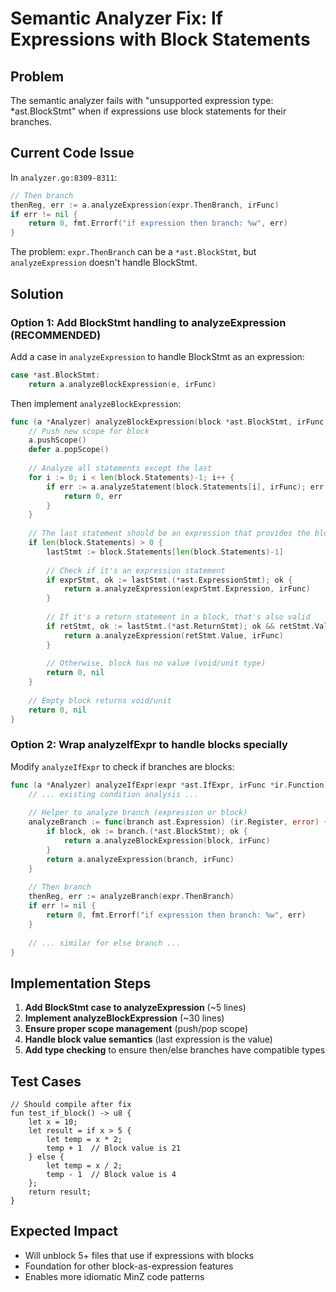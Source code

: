# Semantic Analyzer Fix: If Expressions with Block Statements

## Problem
The semantic analyzer fails with "unsupported expression type: *ast.BlockStmt" when if expressions use block statements for their branches.

## Current Code Issue
In `analyzer.go:8309-8311`:
```go
// Then branch
thenReg, err := a.analyzeExpression(expr.ThenBranch, irFunc)
if err != nil {
    return 0, fmt.Errorf("if expression then branch: %w", err)
}
```

The problem: `expr.ThenBranch` can be a `*ast.BlockStmt`, but `analyzeExpression` doesn't handle BlockStmt.

## Solution

### Option 1: Add BlockStmt handling to analyzeExpression (RECOMMENDED)
Add a case in `analyzeExpression` to handle BlockStmt as an expression:

```go
case *ast.BlockStmt:
    return a.analyzeBlockExpression(e, irFunc)
```

Then implement `analyzeBlockExpression`:
```go
func (a *Analyzer) analyzeBlockExpression(block *ast.BlockStmt, irFunc *ir.Function) (ir.Register, error) {
    // Push new scope for block
    a.pushScope()
    defer a.popScope()
    
    // Analyze all statements except the last
    for i := 0; i < len(block.Statements)-1; i++ {
        if err := a.analyzeStatement(block.Statements[i], irFunc); err != nil {
            return 0, err
        }
    }
    
    // The last statement should be an expression that provides the block's value
    if len(block.Statements) > 0 {
        lastStmt := block.Statements[len(block.Statements)-1]
        
        // Check if it's an expression statement
        if exprStmt, ok := lastStmt.(*ast.ExpressionStmt); ok {
            return a.analyzeExpression(exprStmt.Expression, irFunc)
        }
        
        // If it's a return statement in a block, that's also valid
        if retStmt, ok := lastStmt.(*ast.ReturnStmt); ok && retStmt.Value != nil {
            return a.analyzeExpression(retStmt.Value, irFunc)
        }
        
        // Otherwise, block has no value (void/unit type)
        return 0, nil
    }
    
    // Empty block returns void/unit
    return 0, nil
}
```

### Option 2: Wrap analyzeIfExpr to handle blocks specially
Modify `analyzeIfExpr` to check if branches are blocks:

```go
func (a *Analyzer) analyzeIfExpr(expr *ast.IfExpr, irFunc *ir.Function) (ir.Register, error) {
    // ... existing condition analysis ...
    
    // Helper to analyze branch (expression or block)
    analyzeBranch := func(branch ast.Expression) (ir.Register, error) {
        if block, ok := branch.(*ast.BlockStmt); ok {
            return a.analyzeBlockExpression(block, irFunc)
        }
        return a.analyzeExpression(branch, irFunc)
    }
    
    // Then branch
    thenReg, err := analyzeBranch(expr.ThenBranch)
    if err != nil {
        return 0, fmt.Errorf("if expression then branch: %w", err)
    }
    
    // ... similar for else branch ...
}
```

## Implementation Steps

1. **Add BlockStmt case to analyzeExpression** (~5 lines)
2. **Implement analyzeBlockExpression** (~30 lines)
3. **Ensure proper scope management** (push/pop scope)
4. **Handle block value semantics** (last expression is the value)
5. **Add type checking** to ensure then/else branches have compatible types

## Test Cases

```minz
// Should compile after fix
fun test_if_block() -> u8 {
    let x = 10;
    let result = if x > 5 {
        let temp = x * 2;
        temp + 1  // Block value is 21
    } else {
        let temp = x / 2;
        temp - 1  // Block value is 4
    };
    return result;
}
```

## Expected Impact
- Will unblock 5+ files that use if expressions with blocks
- Foundation for other block-as-expression features
- Enables more idiomatic MinZ code patterns